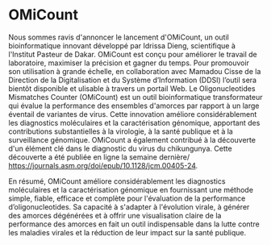 # OMiCount
Nous sommes ravis d'annoncer le lancement d'OMiCount, un outil bioinformatique innovant développé par Idrissa Dieng, scientifique à l'Institut Pasteur de Dakar. OMiCount est conçu pour améliorer le travail de laboratoire, maximiser la précision et gagner du temps. Pour promouvoir son utilisation à grande échelle, en collaboration avec Mamadou Cisse de la Direction de la Digitalisation et du Système d’Information (DDSI) l’outil sera bientôt disponible et ulisable à travers un portail Web. 
Le Oligonucleotides Mismatches Counter (OMiCount) est un outil bioinformatique transformateur qui évalue la performance des ensembles d'amorces par rapport à un large éventail de variantes de virus. Cette innovation améliore considérablement les diagnostics moléculaires et la caractérisation génomique, apportant des contributions substantielles à la virologie, à la santé publique et à la surveillance génomique. OMiCount a également contribué à la découverte d'un élément clé dans le diagnostic du virus du chikungunya. Cette découverte a été publiée en ligne la semaine dernière/ https://journals.asm.org/doi/epub/10.1128/jcm.00405-24.  

En résumé, OMiCount améliore considérablement les diagnostics moléculaires et la caractérisation génomique en fournissant une méthode simple, fiable, efficace et complète pour l'évaluation de la performance d’oligonucleotides. Sa capacité à s'adapter à l'évolution virale, à générer des amorces dégénérées et à offrir une visualisation claire de la performance des amorces en fait un outil indispensable dans la lutte contre les maladies virales et la réduction de leur impact sur la santé publique. 
